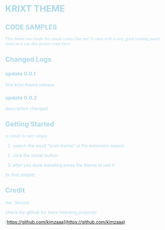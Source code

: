 <span style="color:lightblue">

# KRIXT THEME

## CODE SAMPLES




 <span style="font-family:Yu gothic ">This theme was made for casual coders like me!
<span style="font-family:Yu gothic ">it came with a very good looking *pastel* color so it can also protect your eyes!</span>



## Changed Logs

### update 0.0.1

first krixt theme release

### update 0.0.2

description changed



## Getting Started

<span style = "font-family:Yu gothic"> to install its very simple
1. search the word "krxit-theme" in the extension search 

2. click the install button

3. after you done installing press the theme to use it.

its that simple!

## Credit

me. (kimza)

check my github for more intersing projects!

[https://github.com/kimzaaa](https://github.com/kimzaaa)



</span>
